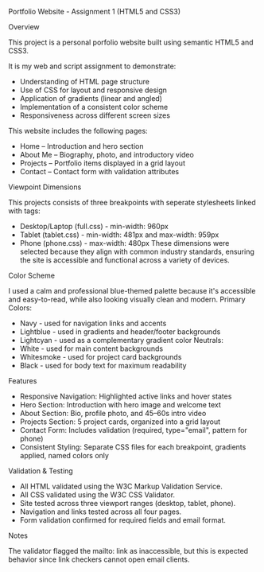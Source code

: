 Portfolio Website - Assignment 1 (HTML5 and CSS3)

Overview

This project is a personal porfolio website built using semantic HTML5 and CSS3.

 It is my web and script assignment to demonstrate:
 - Understanding of HTML page structure
 - Use of CSS for layout and responsive design
 - Application of gradients (linear and angled)
 - Implementation of a consistent color scheme
 - Responsiveness across different screen sizes

 This website includes the following pages:
 - Home – Introduction and hero section
 - About Me – Biography, photo, and introductory video
 - Projects – Portfolio items displayed in a grid layout
 - Contact – Contact form with validation attributes

Viewpoint Dimensions

This projects consists of three breakpoints with seperate stylesheets linked with <link> tags:
- Desktop/Laptop (full.css) - min-width: 960px
- Tablet (tablet.css) - min-width: 481px and max-width: 959px
- Phone (phone.css) - max-width: 480px
These dimensions were selected because they align with common industry standards, ensuring the site is accessible and functional across a variety of devices.

Color Scheme

I used a calm and professional blue-themed palette because it's accessible and easy-to-read, while also looking visually clean and modern.
Primary Colors:
- Navy - used for navigation links and accents
- Lightblue - used in gradients and header/footer backgrounds
- Lightcyan - used as a complementary gradient color
Neutrals:
- White - used for main content backgrounds
- Whitesmoke - used for project card backgrounds
- Black - used for body text for maximum readability


Features

- Responsive Navigation: Highlighted active links and hover states
- Hero Section: Introduction with hero image and welcome text
- About Section: Bio, profile photo, and 45–60s intro video
- Projects Section: 5 project cards, organized into a grid layout
- Contact Form: Includes validation (required, type="email", pattern for phone)
- Consistent Styling: Separate CSS files for each breakpoint, gradients applied, named colors only


Validation & Testing

- All HTML validated using the W3C Markup Validation Service.
- All CSS validated using the W3C CSS Validator.
- Site tested across three viewport ranges (desktop, tablet, phone).
- Navigation and links tested across all four pages.
- Form validation confirmed for required fields and email format.

Notes

The validator flagged the mailto: link as inaccessible, but this is expected behavior since link checkers cannot open email clients.
